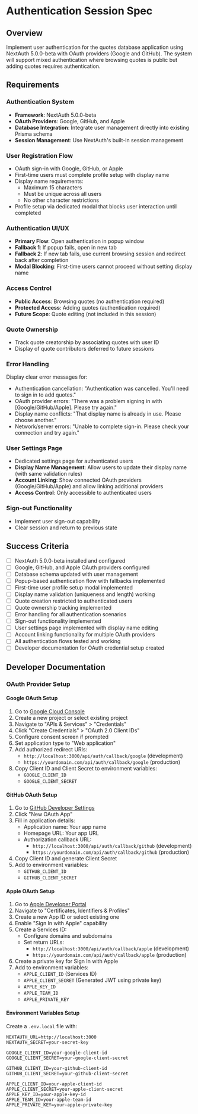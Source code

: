 # Authentication Session Spec

## Overview
Implement user authentication for the quotes database application using NextAuth 5.0.0-beta with OAuth providers (Google and GitHub). The system will support mixed authentication where browsing quotes is public but adding quotes requires authentication.

## Requirements

### Authentication System
- **Framework**: NextAuth 5.0.0-beta
- **OAuth Providers**: Google, GitHub, and Apple
- **Database Integration**: Integrate user management directly into existing Prisma schema
- **Session Management**: Use NextAuth's built-in session management

### User Registration Flow
- OAuth sign-in with Google, GitHub, or Apple
- First-time users must complete profile setup with display name
- Display name requirements:
  - Maximum 15 characters
  - Must be unique across all users
  - No other character restrictions
- Profile setup via dedicated modal that blocks user interaction until completed

### Authentication UI/UX
- **Primary Flow**: Open authentication in popup window
- **Fallback 1**: If popup fails, open in new tab
- **Fallback 2**: If new tab fails, use current browsing session and redirect back after completion
- **Modal Blocking**: First-time users cannot proceed without setting display name

### Access Control
- **Public Access**: Browsing quotes (no authentication required)
- **Protected Access**: Adding quotes (authentication required)
- **Future Scope**: Quote editing (not included in this session)

### Quote Ownership
- Track quote creatorship by associating quotes with user ID
- Display of quote contributors deferred to future sessions

### Error Handling
Display clear error messages for:
- Authentication cancellation: "Authentication was cancelled. You'll need to sign in to add quotes."
- OAuth provider errors: "There was a problem signing in with [Google/GitHub/Apple]. Please try again."
- Display name conflicts: "That display name is already in use. Please choose another."
- Network/server errors: "Unable to complete sign-in. Please check your connection and try again."

### User Settings Page
- Dedicated settings page for authenticated users
- **Display Name Management**: Allow users to update their display name (with same validation rules)
- **Account Linking**: Show connected OAuth providers (Google/GitHub/Apple) and allow linking additional providers
- **Access Control**: Only accessible to authenticated users

### Sign-out Functionality
- Implement user sign-out capability
- Clear session and return to previous state

## Success Criteria
- [ ] NextAuth 5.0.0-beta installed and configured
- [ ] Google, GitHub, and Apple OAuth providers configured
- [ ] Database schema updated with user management
- [ ] Popup-based authentication flow with fallbacks implemented
- [ ] First-time user profile setup modal implemented
- [ ] Display name validation (uniqueness and length) working
- [ ] Quote creation restricted to authenticated users
- [ ] Quote ownership tracking implemented
- [ ] Error handling for all authentication scenarios
- [ ] Sign-out functionality implemented
- [ ] User settings page implemented with display name editing
- [ ] Account linking functionality for multiple OAuth providers
- [ ] All authentication flows tested and working
- [ ] Developer documentation for OAuth credential setup created

## Developer Documentation

### OAuth Provider Setup

#### Google OAuth Setup
1. Go to [Google Cloud Console](https://console.cloud.google.com/)
2. Create a new project or select existing project
3. Navigate to "APIs & Services" > "Credentials"
4. Click "Create Credentials" > "OAuth 2.0 Client IDs"
5. Configure consent screen if prompted
6. Set application type to "Web application"
7. Add authorized redirect URIs:
   - `http://localhost:3000/api/auth/callback/google` (development)
   - `https://yourdomain.com/api/auth/callback/google` (production)
8. Copy Client ID and Client Secret to environment variables:
   - `GOOGLE_CLIENT_ID`
   - `GOOGLE_CLIENT_SECRET`

#### GitHub OAuth Setup
1. Go to [GitHub Developer Settings](https://github.com/settings/developers)
2. Click "New OAuth App"
3. Fill in application details:
   - Application name: Your app name
   - Homepage URL: Your app URL
   - Authorization callback URL: 
     - `http://localhost:3000/api/auth/callback/github` (development)
     - `https://yourdomain.com/api/auth/callback/github` (production)
4. Copy Client ID and generate Client Secret
5. Add to environment variables:
   - `GITHUB_CLIENT_ID`
   - `GITHUB_CLIENT_SECRET`

#### Apple OAuth Setup
1. Go to [Apple Developer Portal](https://developer.apple.com/account/)
2. Navigate to "Certificates, Identifiers & Profiles"
3. Create a new App ID or select existing one
4. Enable "Sign In with Apple" capability
5. Create a Services ID:
   - Configure domains and subdomains
   - Set return URLs:
     - `http://localhost:3000/api/auth/callback/apple` (development)
     - `https://yourdomain.com/api/auth/callback/apple` (production)
6. Create a private key for Sign In with Apple
7. Add to environment variables:
   - `APPLE_CLIENT_ID` (Services ID)
   - `APPLE_CLIENT_SECRET` (Generated JWT using private key)
   - `APPLE_KEY_ID`
   - `APPLE_TEAM_ID`
   - `APPLE_PRIVATE_KEY`

#### Environment Variables Setup
Create a `.env.local` file with:
```
NEXTAUTH_URL=http://localhost:3000
NEXTAUTH_SECRET=your-secret-key

GOOGLE_CLIENT_ID=your-google-client-id
GOOGLE_CLIENT_SECRET=your-google-client-secret

GITHUB_CLIENT_ID=your-github-client-id
GITHUB_CLIENT_SECRET=your-github-client-secret

APPLE_CLIENT_ID=your-apple-client-id
APPLE_CLIENT_SECRET=your-apple-client-secret
APPLE_KEY_ID=your-apple-key-id
APPLE_TEAM_ID=your-apple-team-id
APPLE_PRIVATE_KEY=your-apple-private-key
```